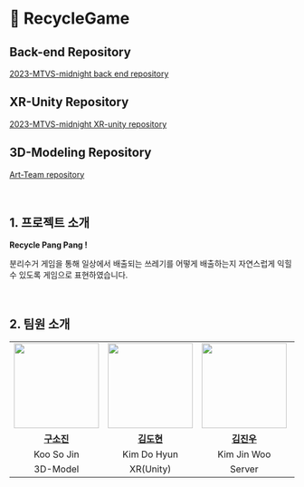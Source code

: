 # 🧹 RecycleGame
## Back-end Repository
[2023-MTVS-midnight back end repository](https://github.com/20230830-mtvs-midnight-13team/back-end)

## XR-Unity Repository
[2023-MTVS-midnight XR-unity repository](https://github.com/20230830-mtvs-midnight-13team/XR-unity)

## 3D-Modeling Repository
[Art-Team repository](https://github.com/20230830-mtvs-midnight-13team/art-team)

<br>

## 1. 프로젝트 소개

**Recycle Pang Pang !**

분리수거 게임을 통해 일상에서 배출되는 쓰레기를 어떻게 배출하는지 자연스럽게 익힐 수 있도록 게임으로 표현하였습니다.

<br>

## 2. 팀원 소개
<table>
  <tr>
    <td align="center"><a href="https://github.com/KooSojin"><img src="https://avatars.githubusercontent.com/KooSojin" width="150px;" alt="">
    <td align="center"><a href="https://github.com/JVM1237"><img src="https://avatars.githubusercontent.com/JVM1237" width="150px;" alt="">
    <td align="center"><a href="https://github.com/jinvvoo"><img src="https://avatars.githubusercontent.com/jinvvoo" width="150px;" alt="">
    <td align="center"><a href="https://github.com/namhyojeong"><img src="https://avatars.githubusercontent.com/namhyojeong" width="150px;" alt="">
    <td align="center"><a href="https://github.com/Min-Jae-Bae"><img src="https://avatars.githubusercontent.com/Min-Jae-Bae" width="150px;" alt="">
    </td>
  </tr>
  <tr>
    <td align="center"><a href="https://github.com/KooSojin"><b>구소진</b></td>
    <td align="center"><a href="https://github.com/JVM1237"><b>김도현</b></td>
    <td align="center"><a href="https://github.com/jinvvoo"><b>김진우</b></td>
    <td align="center"><a href="https://github.com/namhyojeong"><b>남효정</b></td>
    <td align="center"><a href="https://github.com/Min-Jae-Bae"><b>배민재</b></td>
  </tr>

  <tr>
    <td align="center">Koo So Jin</td>
    <td align="center">Kim Do Hyun</td>
    <td align="center">Kim Jin Woo</td>
    <td align="center">Nam Hyo Jeong</td>
    <td align="center">Bae Min Jae</td>
  </tr>

  <tr>
    <td align="center">3D-Model</td>
    <td align="center">XR(Unity)</td>
    <td align="center">Server</td>
    <td align="center">Server</td>
    <td align="center">XR(Unity)</td>
  </tr>
  
</table>

<br>

